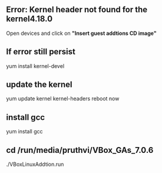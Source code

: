## Error: Kernel header not found for the kernel4.18.0

Open devices and click on **"Insert guest addtions CD image"**

## If error still persist

yum install kernel-devel

## update the kernel

yum update kernel kernel-headers
reboot now

## install gcc

yum install gcc

## cd /run/media/pruthvi/VBox_GAs_7.0.6

./VBoxLinuxAddtion.run

